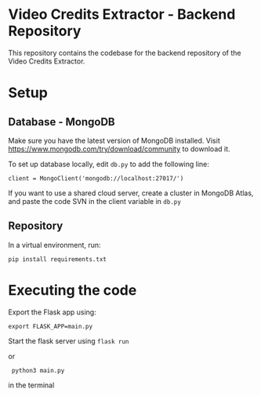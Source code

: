 # Video Credits Extractor - Backend Repository

This repository contains the codebase for the backend repository of the Video Credits Extractor. 

# Setup
## Database - MongoDB
Make sure you have the latest version of MongoDB installed. Visit https://www.mongodb.com/try/download/community to download it.

To set up database locally, edit `db.py` to add the following line:
``` 
client = MongoClient('mongodb://localhost:27017/') 
```
If you want to use a shared cloud server, create a cluster in MongoDB Atlas, and paste the code SVN in the client variable in `db.py`

## Repository
In a virtual environment, run:
```
pip install requirements.txt
```

# Executing the code

 Export the Flask app using:
 ```
 export FLASK_APP=main.py
 ```
 Start the flask server using
 ``` flask run ```
 
 or
 
 ``` python3 main.py```
 
 in the terminal
